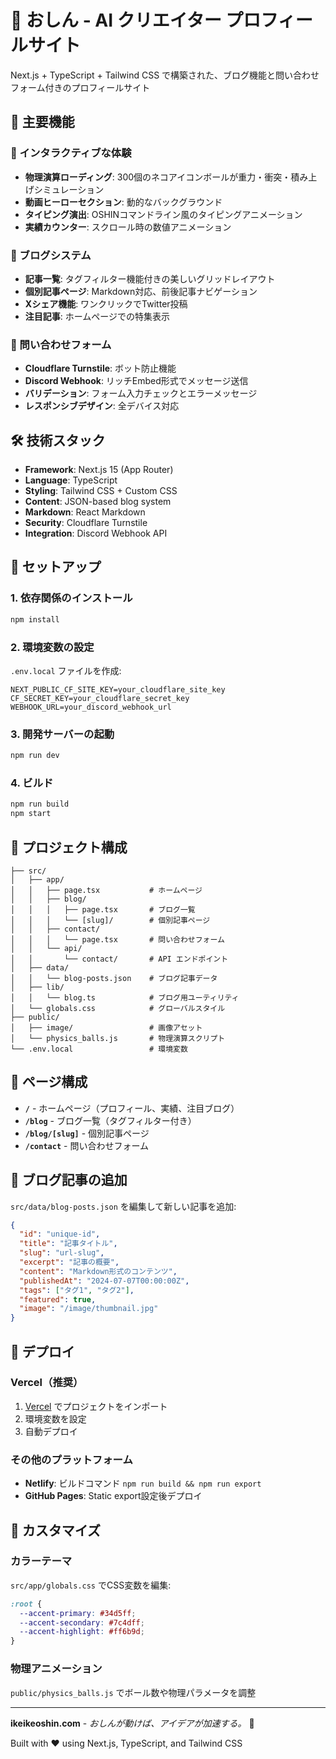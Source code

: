 # 🐾 おしん - AI クリエイター プロフィールサイト

Next.js + TypeScript + Tailwind CSS で構築された、ブログ機能と問い合わせフォーム付きのプロフィールサイト

## 🚀 主要機能

### 💫 インタラクティブな体験
- **物理演算ローディング**: 300個のネコアイコンボールが重力・衝突・積み上げシミュレーション
- **動画ヒーローセクション**: 動的なバックグラウンド
- **タイピング演出**: OSHINコマンドライン風のタイピングアニメーション
- **実績カウンター**: スクロール時の数値アニメーション

### 📝 ブログシステム
- **記事一覧**: タグフィルター機能付きの美しいグリッドレイアウト
- **個別記事ページ**: Markdown対応、前後記事ナビゲーション
- **Xシェア機能**: ワンクリックでTwitter投稿
- **注目記事**: ホームページでの特集表示

### 📧 問い合わせフォーム
- **Cloudflare Turnstile**: ボット防止機能
- **Discord Webhook**: リッチEmbed形式でメッセージ送信
- **バリデーション**: フォーム入力チェックとエラーメッセージ
- **レスポンシブデザイン**: 全デバイス対応

## 🛠 技術スタック

- **Framework**: Next.js 15 (App Router)
- **Language**: TypeScript
- **Styling**: Tailwind CSS + Custom CSS
- **Content**: JSON-based blog system
- **Markdown**: React Markdown
- **Security**: Cloudflare Turnstile
- **Integration**: Discord Webhook API

## 🚀 セットアップ

### 1. 依存関係のインストール
```bash
npm install
```

### 2. 環境変数の設定
`.env.local` ファイルを作成:
```env
NEXT_PUBLIC_CF_SITE_KEY=your_cloudflare_site_key
CF_SECRET_KEY=your_cloudflare_secret_key
WEBHOOK_URL=your_discord_webhook_url
```

### 3. 開発サーバーの起動
```bash
npm run dev
```

### 4. ビルド
```bash
npm run build
npm start
```

## 📁 プロジェクト構成

```
├── src/
│   ├── app/
│   │   ├── page.tsx           # ホームページ
│   │   ├── blog/
│   │   │   ├── page.tsx       # ブログ一覧
│   │   │   └── [slug]/        # 個別記事ページ
│   │   ├── contact/
│   │   │   └── page.tsx       # 問い合わせフォーム
│   │   └── api/
│   │       └── contact/       # API エンドポイント
│   ├── data/
│   │   └── blog-posts.json    # ブログ記事データ
│   ├── lib/
│   │   └── blog.ts            # ブログ用ユーティリティ
│   └── globals.css            # グローバルスタイル
├── public/
│   ├── image/                 # 画像アセット
│   └── physics_balls.js       # 物理演算スクリプト
└── .env.local                 # 環境変数
```

## 🎯 ページ構成

- **`/`** - ホームページ（プロフィール、実績、注目ブログ）
- **`/blog`** - ブログ一覧（タグフィルター付き）
- **`/blog/[slug]`** - 個別記事ページ
- **`/contact`** - 問い合わせフォーム

## 📝 ブログ記事の追加

`src/data/blog-posts.json` を編集して新しい記事を追加:

```json
{
  "id": "unique-id",
  "title": "記事タイトル",
  "slug": "url-slug",
  "excerpt": "記事の概要",
  "content": "Markdown形式のコンテンツ",
  "publishedAt": "2024-07-07T00:00:00Z",
  "tags": ["タグ1", "タグ2"],
  "featured": true,
  "image": "/image/thumbnail.jpg"
}
```

## 🚀 デプロイ

### Vercel（推奨）
1. [Vercel](https://vercel.com) でプロジェクトをインポート
2. 環境変数を設定
3. 自動デプロイ

### その他のプラットフォーム
- **Netlify**: ビルドコマンド `npm run build && npm run export`
- **GitHub Pages**: Static export設定後デプロイ

## 🎨 カスタマイズ

### カラーテーマ
`src/app/globals.css` でCSS変数を編集:
```css
:root {
  --accent-primary: #34d5ff;
  --accent-secondary: #7c4dff;
  --accent-highlight: #ff6b9d;
}
```

### 物理アニメーション
`public/physics_balls.js` でボール数や物理パラメータを調整

---

**ikeikeoshin.com** - *おしんが動けば、アイデアが加速する。* 🚀

Built with ❤️ using Next.js, TypeScript, and Tailwind CSS